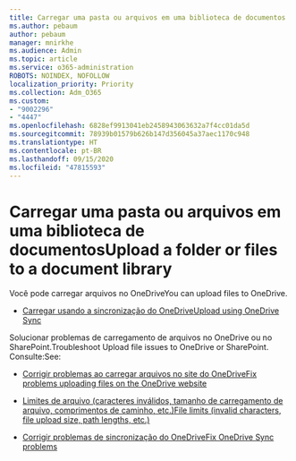 ```yaml
---
title: Carregar uma pasta ou arquivos em uma biblioteca de documentos
ms.author: pebaum
author: pebaum
manager: mnirkhe
ms.audience: Admin
ms.topic: article
ms.service: o365-administration
ROBOTS: NOINDEX, NOFOLLOW
localization_priority: Priority
ms.collection: Adm_O365
ms.custom:
- "9002296"
- "4447"
ms.openlocfilehash: 6828ef9913041eb2458943063632a7f4cc01da5d
ms.sourcegitcommit: 78939b01579b626b147d356045a37aec1170c948
ms.translationtype: HT
ms.contentlocale: pt-BR
ms.lasthandoff: 09/15/2020
ms.locfileid: "47815593"
---
```

# <a name="upload-a-folder-or-files-to-a-document-library"></a><span data-ttu-id="b23df-102">Carregar uma pasta ou arquivos em uma biblioteca de documentos</span><span class="sxs-lookup"><span data-stu-id="b23df-102">Upload a folder or files to a document library</span></span>

<span data-ttu-id="b23df-103">Você pode carregar arquivos no OneDrive</span><span class="sxs-lookup"><span data-stu-id="b23df-103">You can upload files to OneDrive.</span></span>

- [<span data-ttu-id="b23df-104">Carregar usando a sincronização do OneDrive</span><span class="sxs-lookup"><span data-stu-id="b23df-104">Upload using OneDrive Sync</span></span>](https://support.office.com/article/sync-files-with-onedrive-in-windows-615391c4-2bd3-4aae-a42a-858262e42a49)

<span data-ttu-id="b23df-105">Solucionar problemas de carregamento de arquivos no OneDrive ou no SharePoint.</span><span class="sxs-lookup"><span data-stu-id="b23df-105">Troubleshoot Upload file issues to OneDrive or SharePoint.</span></span> <span data-ttu-id="b23df-106">Consulte:</span><span class="sxs-lookup"><span data-stu-id="b23df-106">See:</span></span>

- [<span data-ttu-id="b23df-107">Corrigir problemas ao carregar arquivos no site do OneDrive</span><span class="sxs-lookup"><span data-stu-id="b23df-107">Fix problems uploading files on the OneDrive website</span></span>](https://support.office.com/article/Fix-problems-uploading-files-on-the-OneDrive-website-9afcc4a0-e344-4bc9-9c9d-59d3e802247e)

- [<span data-ttu-id="b23df-108">Limites de arquivo (caracteres inválidos, tamanho de carregamento de arquivo, comprimentos de caminho, etc.)</span><span class="sxs-lookup"><span data-stu-id="b23df-108">File limits (invalid characters, file upload size, path lengths, etc.)</span></span>](https://support.office.com/article/invalid-file-names-and-file-types-in-onedrive-onedrive-for-business-and-sharepoint-64883a5d-228e-48f5-b3d2-eb39e07630fa)

- [<span data-ttu-id="b23df-109">Corrigir problemas de sincronização do OneDrive</span><span class="sxs-lookup"><span data-stu-id="b23df-109">Fix OneDrive Sync problems</span></span>](https://support.office.com/article/Fix-OneDrive-sync-problems-83ab0d8a-8400-45b0-8dcf-dc8aa8a6bcf8)
